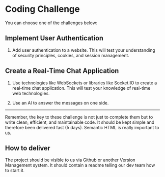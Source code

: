 # Coding Challenge

You can choose one of the challenges below:

## Implement User Authentication

1. Add user authentication to a website. This will test your understanding of security principles, cookies, and session management.

## Create a Real-Time Chat Application

1. Use technologies like WebSockets or libraries like Socket.IO to create a real-time chat application. This will test your knowledge of real-time web technologies.

2. Use an AI to answer the messages on one side.

---

Remember, the key to these challenge is not just to complete them but to write clean, efficient, and maintainable code.
It should be kept simple and therefore been delivered fast (5 days). Semantic HTML is really important to us.

## How to deliver

The project should be visible to us via Github or another Version Management system. It should contain a readme telling our dev team how to start it.
